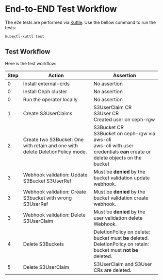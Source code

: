 # End-to-END Test Workflow

The e2e tests are performed via [Kuttle](https://kuttl.dev/). Use the bellow command to run the tests:

```bash
kubectl-kuttl test
```

## Test Workflow

Here is the test workflow:

| Step | Action                                                       | Assertion                                                    |
| ---- | ------------------------------------------------------------ | ------------------------------------------------------------ |
| 0    | Install external-crds                                        | No assertion                                                 |
| 0    | Install Ceph cluster                                         | No assertion                                                 |
| 0    | Run the operator locally                                     | No assertion                                                 |
| 1    | Create S3UserClaims                                          | S3UserClaim CR<br />S3User CR<br />Created user on ceph-rgw  |
| 2    | Create two S3Bucket: One with retain and one with delete DeletionPolicy mode. | S3Bucket CR<br />S3Bucket on ceph-rgw via aws-cli<br />aws-cli with user credentials **can** create or delete objects on the bucket |
| 3    | Webhook validation: Update S3Bucket S3UserRef                | Must be **denied** by the bucket validation update webhook.  |
| 3    | Webhook validation: Create S3bucket with wrong S3UserRef     | Must be **denied** by the bucket validation create webhook.  |
| 3    | Webhook validation: Delete S3UserClaim                       | Must be **denied** by the user validation delete Webhook.    |
| 4    | Delete S3Buckets                                             | DeletionPolicy on delete: bucket must **be** deleted.<br />DeletionPolicy on retain: bucket must **not be** deleted. |
| 5    | Delete S3UserClaim                                           | S3UserClaim and S3User CRs are deleted.                      |
